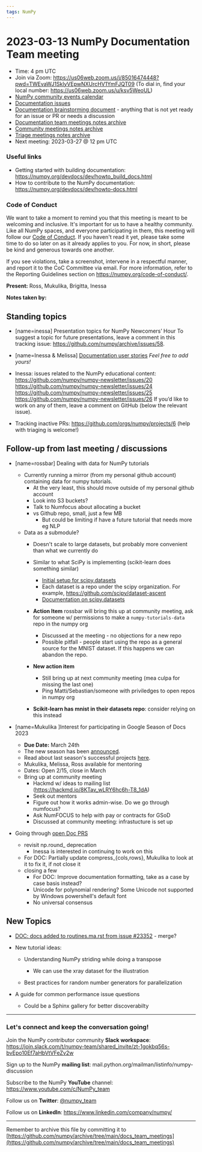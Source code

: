 ```yaml
---
tags: NumPy
---
```


# 2023-03-13 NumPy Documentation Team meeting

- Time: 4 pm UTC
- Join via Zoom: https://us06web.zoom.us/j/85016474448?pwd=TWEvaWJ1SklyVEpwNXUrcHV1YmFJQT09 (To dial in, find your local number: https://us06web.zoom.us/u/ksv5WeoUL)
- [NumPy community events calendar](https://scientific-python.org/calendars/)
- [Documentation issues](https://github.com/numpy/numpy/labels/04%20-%20Documentation)
- [Documentation brainstorming document](https://hackmd.io/RdtnQZpLRZqgNRe4gaJ0SA) - anything that is not yet ready for an issue or PR or needs a discussion
- [Documentation team meetings notes archive](https://github.com/numpy/archive/tree/main/docs_team_meetings)
- [Community meetings notes archive](https://github.com/numpy/archive/tree/main/community_meetings)
- [Triage meetings notes archive](https://github.com/numpy/archive/tree/master/triage_meetings)
- Next meeting: 2023-03-27 @ 12 pm UTC

### Useful links

- Getting started with building documentation: https://numpy.org/devdocs/dev/howto_build_docs.html
- How to contribute to the NumPy documentation: https://numpy.org/devdocs/dev/howto-docs.html



### Code of Conduct

We want to take a moment to remind you that this meeting is meant to be welcoming and inclusive. It's important for us to have a healthy community. Like all NumPy spaces, and everyone participating in them, this meeting will follow our [Code of Conduct](https://numpy.org/code-of-conduct/). If you haven't read it yet, please take some time to do so later on as it already applies to you. For now, in short, please be kind and generous towards one another. 

If you see violations, take a screenshot, intervene in a respectful manner, and report it to the CoC Committee via email. For more information, refer to the Reporting Guidelines section on https://numpy.org/code-of-conduct/.

**Present:** Ross, Mukulika, Brigitta, Inessa

**Notes taken by:**

## Standing topics

- [name=inessa] Presentation topics for NumPy Newcomers’ Hour 
To suggest a topic for future presentations, leave a comment in this tracking issue: https://github.com/numpy/archive/issues/58.

- [name=Inessa & Melissa] [Documentation user stories](https://github.com/numpy/numpy/issues/22089)
    *Feel free to add yours!*

- Inessa: issues related to the NumPy educational content:
https://github.com/numpy/numpy-newsletter/issues/20
https://github.com/numpy/numpy-newsletter/issues/24
https://github.com/numpy/numpy-newsletter/issues/25
https://github.com/numpy/numpy-newsletter/issues/26
If you’d like to work on any of them, leave a comment on GitHub (below the relevant issue).

- Tracking inactive PRs: https://github.com/orgs/numpy/projects/6 
(help with triaging is welcome!)

## Follow-up from last meeting / discussions

- [name=rossbar] Dealing with data for NumPy tutorials
  * Currently running a mirror (from my personal github account) containing data for numpy tutorials.
    - At the very least, this should move outside of my personal github account
    - Look into S3 buckets?
    - Talk to Numfocus about allocating a bucket
    - vs Github repo, small, just a few MB
        - But could be limiting if have a future tutorial that needs more eg NLP
  * Data as a submodule?
    - Doesn't scale to large datasets, but probably more convenient than what we currently do
    - Similar to what SciPy is implementing (scikit-learn does something similar)
        - [Initial setup for scipy.datasets](https://github.com/scipy/scipy/pull/15607)
        - Each dataset is a repo under the scipy organization. For example, https://github.com/scipy/dataset-ascent
        - [Documentation on scipy.datasets](https://scipy.github.io/devdocs/reference/datasets.html)
        
     - **Action Item** rossbar will bring this up at community meeting, ask for someone w/ permissions to make a `numpy-tutorials-data` repo in the numpy org
         - Discussed at the meeting - no objections for a new repo
         - Possible pitfall - people start using the repo as a general source for the MNIST dataset. If this happens we can abandon the repo. 
     - **New action item**
       * Still bring up at next community meeting (mea culpa for missing the last one)
       * Ping Matti/Sebastian/someone with priviledges to open repos in numpy org
     - **Scikit-learn has mnist in their datasets repo**: consider relying on this instead
     

- [name=Mukulika ]Interest for participating in Google Season of Docs 2023
    - **Due Date:** March 24th
    - The new season has been [announced](https://groups.google.com/g/season-of-docs-announce/c/-wfcYZ9UYwc/m/gotnfJ0OCgAJ?pli=1).
    - Read about last season's successful projects [here](https://developers.google.com/season-of-docs/docs/2022/participants).
    - Mukulika, Melissa, Ross available for mentoring
  * Dates: Open 2/15, close in March
  * Bring up at community meeting
    - Hackmd w/ ideas to mailing list (https://hackmd.io/8KTav_wLRY6hc6h-T8_1dA)
    - Seek out mentors
    - Figure out how it works admin-wise. Do we go through numfocus?
    - Ask NumFOCUS to help with pay or contracts for GSoD
    - Discussed at community meeting: infrastucture is set up

- Going through [open Doc PRS](https://github.com/numpy/numpy/pulls?q=is%3Aopen+is%3Apr+label%3A%2204+-+Documentation%22)
    - revisit np.round_ deprecation
        - Inessa is interested in continuing to work on this
    - For DOC: Partially update compress_{cols,rows}, Mukulika to look at it to fix it, if not close it
    - closing a few
        - For DOC: Improve documentation formatting, take as a case by case basis instead?
        - Unicode for polynomial rendering? Some Unicode not supported by Windows powershell's default font
        - No universal consensus

## New Topics

- [DOC: docs added to routines.ma.rst from issue #23352](https://github.com/numpy/numpy/pull/23368) - merge?

- New tutorial ideas:
    - Understanding NumPy striding while doing a transpose
        - We can use the xray dataset for the illustration
    
    - Best practices for random number generators for parallelization

- A guide for common performance issue questions
    - Could be a Sphinx gallery for better discoverabilty

---

### Let's connect and keep the conversation going!
Join the NumPy contributor community **Slack workspace**: https://join.slack.com/t/numpy-team/shared_invite/zt-1gokbq56s-bvEpo10Ef7aHbVtVFeZv2w

Sign up to the NumPy **mailing list**: mail.python.org/mailman/listinfo/numpy-discussion

Subscribe to the NumPy **YouTube** channel: https://www.youtube.com/c/NumPy_team

Follow us on **Twitter**: [@numpy_team](https://twitter.com/numpy_team)

Follow us on **LinkedIn**: https://www.linkedin.com/company/numpy/

---
Remember to archive this file by committing it to 
[https://github.com/numpy/archive/tree/main/docs_team_meetings](https://github.com/numpy/archive/tree/main/docs_team_meetings)
